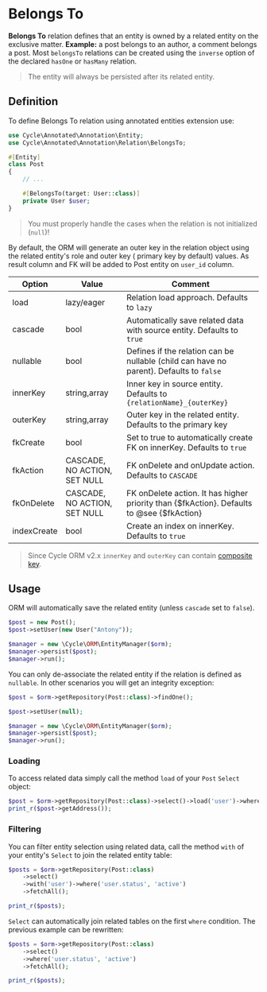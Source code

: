 # Belongs To

**Belongs To** relation defines that an entity is owned by a related entity on the exclusive matter. **Example:** a post
belongs to an author, a comment belongs a post. Most `belongsTo` relations can be created using the `inverse` option of
the declared `hasOne` or `hasMany` relation.

> The entity will always be persisted after its related entity.

## Definition

To define Belongs To relation using annotated entities extension use:

```php
use Cycle\Annotated\Annotation\Entity;
use Cycle\Annotated\Annotation\Relation\BelongsTo;

#[Entity]
class Post
{
    // ...

    #[BelongsTo(target: User::class)]
    private User $user;
}
```

> You must properly handle the cases when the relation is not initialized (`null`)!

By default, the ORM will generate an outer key in the relation object using the related entity's role and outer key (
primary key by default) values. As result column and FK will be added to Post entity on `user_id` column. 

Option      | Value                        | Comment
---         |------------------------------| ----
load        | lazy/eager                   | Relation load approach. Defaults to `lazy`
cascade     | bool                         | Automatically save related data with source entity. Defaults to `true`
nullable    | bool                         | Defines if the relation can be nullable (child can have no parent). Defaults to `false`
innerKey    | string,array                 | Inner key in source entity. Defaults to `{relationName}_{outerKey}`
outerKey    | string,array                 | Outer key in the related entity. Defaults to the primary key
fkCreate    | bool                         | Set to true to automatically create FK on innerKey. Defaults to `true`
fkAction    | CASCADE, NO ACTION, SET NULL | FK onDelete and onUpdate action. Defaults to `CASCADE`
fkOnDelete  | CASCADE, NO ACTION, SET NULL | FK onDelete action. It has higher priority than {$fkAction}. Defaults to @see {$fkAction}
indexCreate | bool                         | Create an index on innerKey. Defaults to `true`

> Since Cycle ORM v2.x `innerKey` and `outerKey` can contain [composite key](/docs/en/advanced/composite-pk.md).

## Usage

ORM will automatically save the related entity (unless `cascade` set to `false`).

```php
$post = new Post();
$post->setUser(new User("Antony"));

$manager = new \Cycle\ORM\EntityManager($orm);
$manager->persist($post);
$manager->run();
```

You can only de-associate the related entity if the relation is defined as `nullable`. In other scenarios you will get
an integrity exception:

```php
$post = $orm->getRepository(Post::class)->findOne();

$post->setUser(null);

$manager = new \Cycle\ORM\EntityManager($orm);
$manager->persist($post);
$manager->run();
```

### Loading

To access related data simply call the method `load` of your `Post` `Select` object:

```php
$post = $orm->getRepository(Post::class)->select()->load('user')->wherePK(1)->fetchOne();
print_r($post->getAddress());
```

### Filtering

You can filter entity selection using related data, call the method `with` of your entity's `Select` to join the related
entity table:

```php
$posts = $orm->getRepository(Post::class)
    ->select()
    ->with('user')->where('user.status', 'active')
    ->fetchAll();

print_r($posts);
```

`Select` can automatically join related tables on the first `where` condition. The previous example can be rewritten:

```php
$posts = $orm->getRepository(Post::class)
    ->select()
    ->where('user.status', 'active')
    ->fetchAll();

print_r($posts);
```

